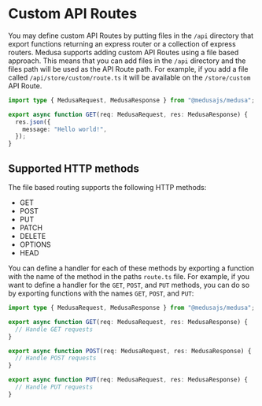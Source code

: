 # Custom API Routes

You may define custom API Routes by putting files in the `/api` directory that export functions returning an express router or a collection of express routers.
Medusa supports adding custom API Routes using a file based approach. This means that you can add files in the `/api` directory and the files path will be used as the API Route path. For example, if you add a file called `/api/store/custom/route.ts` it will be available on the `/store/custom` API Route.

```ts
import type { MedusaRequest, MedusaResponse } from "@medusajs/medusa";

export async function GET(req: MedusaRequest, res: MedusaResponse) {
  res.json({
    message: "Hello world!",
  });
}
```

## Supported HTTP methods

The file based routing supports the following HTTP methods:

- GET
- POST
- PUT
- PATCH
- DELETE
- OPTIONS
- HEAD

You can define a handler for each of these methods by exporting a function with the name of the method in the paths `route.ts` file. For example, if you want to define a handler for the `GET`, `POST`, and `PUT` methods, you can do so by exporting functions with the names `GET`, `POST`, and `PUT`:

```ts
import type { MedusaRequest, MedusaResponse } from "@medusajs/medusa";

export async function GET(req: MedusaRequest, res: MedusaResponse) {
  // Handle GET requests
}

export async function POST(req: MedusaRequest, res: MedusaResponse) {
  // Handle POST requests
}

export async function PUT(req: MedusaRequest, res: MedusaResponse) {
  // Handle PUT requests
}
```
